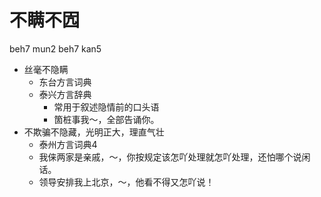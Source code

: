 # 不瞒不囥
beh7 mun2 beh7 kan5
+ 丝毫不隐瞒
  * 东台方言词典
  * 泰兴方言辞典
    + 常用于叙述隐情前的口头语
    - 箇桩事我～，全部告诵你。
+ 不欺骗不隐藏，光明正大，理直气壮
  * 泰州方言词典4
  - 我俫两家是亲戚，～，你按规定该怎吖处理就怎吖处理，还怕哪个说闲话。
  - 领导安排我上北京，～，他看不得又怎吖说！

